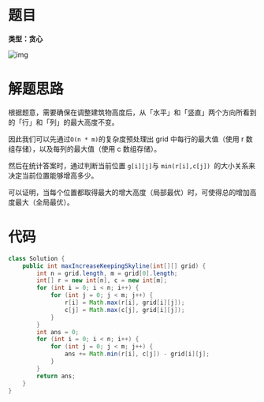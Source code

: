 # 题目

**类型：贪心**

![img](https://cdn.nlark.com/yuque/0/2021/png/2941598/1639402580616-666f53bf-e7a5-471c-be9a-b11374ec6d27.png)





# 解题思路

根据题意，需要确保在调整建筑物高度后，从「水平」和「竖直」两个方向所看到的「行」和「列」的最大高度不变。

因此我们可以先通过` O(n * m) `的复杂度预处理出 grid 中每行的最大值（使用 r 数组存储），以及每列的最大值（使用 c 数组存储）。

然后在统计答案时，通过判断当前位置 `g[i][j]`与 `min(r[i],c[j]) `的大小关系来决定当前位置能够增高多少。

可以证明，当每个位置都取得最大的增大高度（局部最优）时，可使得总的增加高度最大（全局最优）。





# 代码

```java
class Solution {
    public int maxIncreaseKeepingSkyline(int[][] grid) {
        int n = grid.length, m = grid[0].length;
        int[] r = new int[n], c = new int[m];
        for (int i = 0; i < n; i++) {
            for (int j = 0; j < m; j++) {
                r[i] = Math.max(r[i], grid[i][j]);
                c[j] = Math.max(c[j], grid[i][j]);
            }
        }
        int ans = 0;
        for (int i = 0; i < n; i++) {
            for (int j = 0; j < m; j++) {
                ans += Math.min(r[i], c[j]) - grid[i][j];
            }
        }
        return ans;
    }
}
```